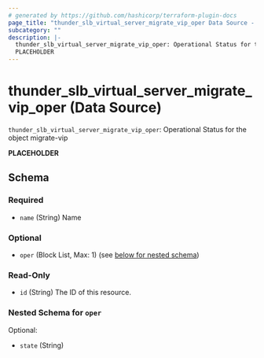 ```yaml
---
# generated by https://github.com/hashicorp/terraform-plugin-docs
page_title: "thunder_slb_virtual_server_migrate_vip_oper Data Source - terraform-provider-thunder"
subcategory: ""
description: |-
  thunder_slb_virtual_server_migrate_vip_oper: Operational Status for the object migrate-vip
  PLACEHOLDER
---
```


# thunder_slb_virtual_server_migrate_vip_oper (Data Source)

`thunder_slb_virtual_server_migrate_vip_oper`: Operational Status for the object migrate-vip

__PLACEHOLDER__



<!-- schema generated by tfplugindocs -->
## Schema

### Required

- `name` (String) Name

### Optional

- `oper` (Block List, Max: 1) (see [below for nested schema](#nestedblock--oper))

### Read-Only

- `id` (String) The ID of this resource.

<a id="nestedblock--oper"></a>
### Nested Schema for `oper`

Optional:

- `state` (String)



